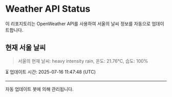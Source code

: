 
# Weather API Status

이 리포지토리는 OpenWeather API를 사용하여 서울의 날씨 정보를 자동으로 업데이트합니다.

## 현재 서울 날씨
> 서울의 현재 날씨: heavy intensity rain, 온도: 21.76°C, 습도: 100%

⏳ 업데이트 시간: 2025-07-16 11:47:48 (UTC)

---
자동 업데이트 봇에 의해 관리됩니다.
